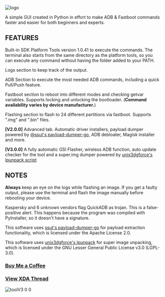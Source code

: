 
   ![logo](https://github.com/user-attachments/assets/70412b0d-d1f6-432e-aaf4-32e535f2f5f2) 



A simple GUI created in Python in effort to make ADB &amp; Fastboot commands faster and easier for both beginners and experts. 

## FEATURES

Built-in SDK Platform Tools version 1.0.41 to execute the commands. The terminal also starts from the same directory as the platform tools, so you can execute any command without having the folder added to your PATH.

Logs section to keep track of the output.

ADB Section to execute the most needed ADB commands, including a quick Pull/Push feature.

Fastboot section to reboot into different modes and checking getvar variables. Supports locking and unlocking the bootloader. (****Command availability varies by device manufacturer.****)

Flashing section to flash to 24 different partitions via fastboot. Supports ".img" and ".bin" files.

**[V2.0.0]** Advanced tab. Automatic driver installers, payload dumper powered by [@ssut's payload-dumper-go](https://github.com/ssut/payload-dumper-go), ADB debloater, Magisk installer and more.

**[V3.0.0]** A fully automatic GSI Flasher, wireless ADB function, auto update checker for  the tool and a super.img dumper powered by [unix3dgforce's lpunpack script](https://github.com/unix3dgforce/lpunpack)
## NOTES

**Always** keep an eye on the logs while flashing an image. If you get a faulty output, please use the terminal and flash the image manually before rebooting your device.

Kaspersky and 6 unknown vendors flag QuickADB as trojan. This is a false-positive alert. This happens because the program was compiled with PyInstaller, so it doesn't have a signature.


This software uses [ssut's payload-dumper-go](https://github.com/ssut/payload-dumper-go) for payload extraction functionality, which is licensed under the Apache License 2.0.

This software uses [unix3dgforce's lpunpack](https://github.com/unix3dgforce/lpunpack) for super image unpacking, which is licensed under the GNU Lesser General Public License v3.0 (LGPL-3.0).




### [Buy Me a Coffee](https://buymeacoffee.com/fl0w)

### [View XDA Thread](https://xdaforums.com/t/tool-quickadb-a-gui-to-execute-adb-fastboot-commands.4690673/) 



![toolV3 0 0](https://github.com/user-attachments/assets/6eab4ac9-cbe5-4f24-b218-ed5f68f753f6)



